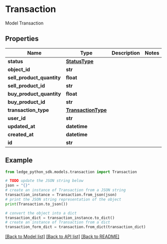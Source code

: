 # Transaction

Model Transaction

## Properties

Name | Type | Description | Notes
------------ | ------------- | ------------- | -------------
**status** | [**StatusType**](StatusType.md) |  | 
**object_id** | **str** |  | 
**sell_product_quantity** | **float** |  | 
**sell_product_id** | **str** |  | 
**buy_product_quantity** | **float** |  | 
**buy_product_id** | **str** |  | 
**transaction_type** | [**TransactionType**](TransactionType.md) |  | 
**user_id** | **str** |  | 
**updated_at** | **datetime** |  | 
**created_at** | **datetime** |  | 
**id** | **str** |  | 

## Example

```python
from ledge_python_sdk.models.transaction import Transaction

# TODO update the JSON string below
json = "{}"
# create an instance of Transaction from a JSON string
transaction_instance = Transaction.from_json(json)
# print the JSON string representation of the object
print(Transaction.to_json())

# convert the object into a dict
transaction_dict = transaction_instance.to_dict()
# create an instance of Transaction from a dict
transaction_form_dict = transaction.from_dict(transaction_dict)
```
[[Back to Model list]](../README.md#documentation-for-models) [[Back to API list]](../README.md#documentation-for-api-endpoints) [[Back to README]](../README.md)


